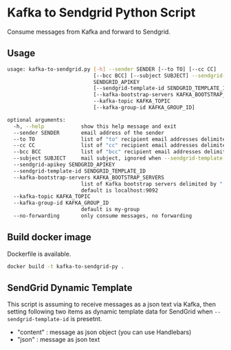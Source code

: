 # Kafka to Sendgrid Python Script

Consume messages from Kafka and forward to Sendgrid.

## Usage

```bash
usage: kafka-to-sendgrid.py [-h] --sender SENDER [--to TO] [--cc CC]
                            [--bcc BCC] [--subject SUBJECT] --sendgrid-apikey
                            SENDGRID_APIKEY
                            [--sendgrid-template-id SENDGRID_TEMPLATE_ID]
                            [--kafka-bootstrap-servers KAFKA_BOOTSTRAP_SERVERS]
                            --kafka-topic KAFKA_TOPIC
                            [--kafka-group-id KAFKA_GROUP_ID]

optional arguments:
  -h, --help            show this help message and exit
  --sender SENDER       email address of the sender
  --to TO               list of "to" recipient email addresses delimited by ","
  --cc CC               list of "cc" recipient email addresses delimited by ","
  --bcc BCC             list of "bcc" recipient email addresses delimited by ","
  --subject SUBJECT     mail subject, ignored when --sendgrid-template-id is present
  --sendgrid-apikey SENDGRID_APIKEY
  --sendgrid-template-id SENDGRID_TEMPLATE_ID
  --kafka-bootstrap-servers KAFKA_BOOTSTRAP_SERVERS
                        list of Kafka bootstrap servers delimited by ",",
                        default is localhost:9092
  --kafka-topic KAFKA_TOPIC
  --kafka-group-id KAFKA_GROUP_ID 
                        default is my-group
  --no-forwarding       only consume messages, no forwarding
```


## Build docker image

Dockerfile is available.

```bash
docker build -t kafka-to-sendgrid-py .
```

## SendGrid Dynamic Template

This script is assuming to receive messages as a json text via Kafka, then setting following two items as dynamic template data for SendGrid when `--sendgrid-template-id` is presetnt.
+ "content" : message as json object (you can use Handlebars)
+ "json" : message as json text 
